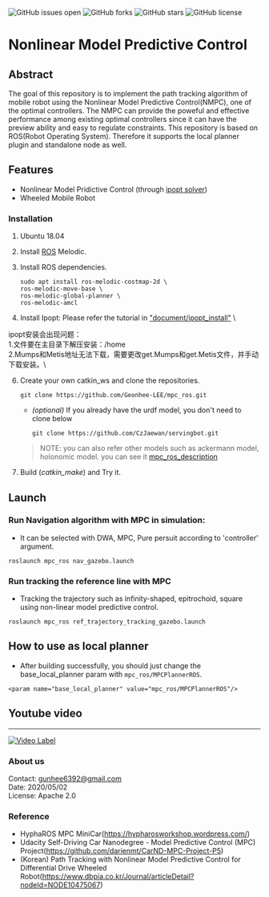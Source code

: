 ![GitHub issues open](https://img.shields.io/github/issues/Geonhee-LEE/mpc_ros)
![GitHub forks](https://img.shields.io/github/forks/Geonhee-LEE/mpc_ros)
![GitHub stars](https://img.shields.io/github/stars/Geonhee-LEE/mpc_ros)
![GitHub license](https://img.shields.io/github/license/Geonhee-LEE/mpc_ros)


# Nonlinear Model Predictive Control 



## Abstract

The goal of this repository is to implement the path tracking algorithm of mobile robot using the Nonlinear Model Predictive Control(NMPC), one of the optimal controllers. 
The NMPC can provide the poweful and effective performance among existing optimal controllers since it can have the preview ability and easy to regulate constraints. This repository is based on ROS(Robot Operating System). Therefore it supports the local planner plugin and standalone node as well.  


## Features
* Nonlinear Model Pridictive Control (through [ipopt solver](https://coin-or.github.io/Ipopt/))  
* Wheeled Mobile Robot 


### Installation
1. Ubuntu 18.04
2. Install [ROS](http://wiki.ros.org/) Melodic.
3. Install ROS dependencies.

    ```
    sudo apt install ros-melodic-costmap-2d \
    ros-melodic-move-base \
    ros-melodic-global-planner \
    ros-melodic-amcl
    ```
  
4. Install Ipopt: Please refer the tutorial in ["document/ipopt_install"](https://github.com/Geonhee-LEE/mpc_ros/tree/melodic/assets/document/ipopt_install) \

ipopt安装会出现问题：\
1.文件要在主目录下解压安装：/home \
2.Mumps和Metis地址无法下载，需要更改get.Mumps和get.Metis文件，并手动下载安装。\

  
6. Create your own catkin_ws and clone the repositories.
    ```
    git clone https://github.com/Geonhee-LEE/mpc_ros.git 
    ```
    - _(optional)_ If you already have the urdf model, you don't need to clone below  
      ```
      git clone https://github.com/CzJaewan/servingbot.git
      ```
      
    > NOTE: you can also refer other models such as ackermann model, holonomic model. you can see it [mpc_ros_description](https://github.com/Geonhee-LEE/mpc_ros_description)
  
7. Build (_catkin_make_) and Try it.


## Launch

### Run Navigation algorithm with MPC in simulation: 

- It can be selected with DWA, MPC, Pure persuit according to 'controller' argument.
```
roslaunch mpc_ros nav_gazebo.launch
```


### Run tracking the reference line with MPC

- Tracking the trajectory such as infinity-shaped, epitrochoid, square using non-linear model predictive control.
```
roslaunch mpc_ros ref_trajectory_tracking_gazebo.launch
```


## How to use as local planner

- After building successfully, you should just change the base_local_planner param with `mpc_ros/MPCPlannerROS`.
```
<param name="base_local_planner" value="mpc_ros/MPCPlannerROS"/>
```



## Youtube video
---
[![Video Label](http://img.youtube.com/vi/5IqFGBmDGjU/0.jpg)](https://www.youtube.com/watch?v=5IqFGBmDGjU) 


### About us
Contact: gunhee6392@gmail.com  
Date: 2020/05/02  
License: Apache 2.0


### Reference

- HyphaROS MPC MiniCar(https://hypharosworkshop.wordpress.com/)
- Udacity Self-Driving Car Nanodegree - Model Predictive Control (MPC) Project(https://github.com/darienmt/CarND-MPC-Project-P5)
- (Korean) Path Tracking with Nonlinear Model Predictive Control for Differential Drive Wheeled Robot(https://www.dbpia.co.kr/Journal/articleDetail?nodeId=NODE10475067)
